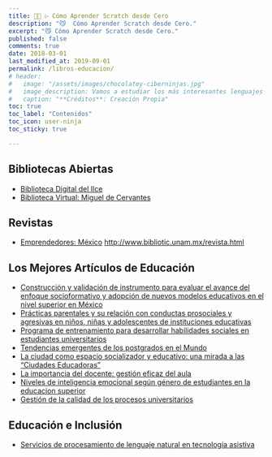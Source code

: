 ```yaml
---
title: 👨‍💻 ▷ Cómo Aprender Scratch desde Cero
description: "😼  Cómo Aprender Scratch desde Cero."
excerpt: "😼 Cómo Aprender Scratch desde Cero."
published: false
comments: true
date: 2018-03-01
last_modified_at: 2019-09-01
permalink: /libros-educacion/
# header:
#   image: "/assets/images/chocolatey-ciberninjas.jpg"
#   image_description: Vamos a estudiar los más interesantes lenguajes de programación y frameworks de 2019
#   caption: "**Créditos**: Creación Propia"
toc: true
toc_label: "Contenidos"
toc_icon: user-ninja
toc_sticky: true

---
```


## Bibliotecas Abiertas

* [Biblioteca Digital del Ilce](http://bibliotecadigital.ilce.edu.mx/)
* [Biblioteca Virtual: Miguel de Cervantes](http://www.cervantesvirtual.com)


## Revistas

* [Emprendedores: México](http://emprendedores.unam.mx/buscar.php?tipo=2)
http://www.bibliotic.unam.mx/revista.html


## Los Mejores Artículos de Educación

* [Construcción y validación de instrumento para evaluar el avance del enfoque socioformativo y adopción de nuevos modelos educativos en el nivel superior en México](http://revistaespacios.com/a19v40n31/a19v40n31p05.pdf)
* [Prácticas parentales y su relación con conductas prosociales y agresivas en niños, niñas y adolescentes de instituciones educativas](http://revistaespacios.com/a19v40n31/a19v40n31p08.pdf)
* [Programa de entrenamiento para
desarrollar habilidades sociales en
estudiantes universitarios](http://revistaespacios.com/a19v40n31/a19v40n31p10.pdf)
* [Tendencias emergentes de los postgrados en el Mundo](http://revistaespacios.com/a19v40n31/a19v40n31p09.pdf)
* [La ciudad como espacio socializador y
educativo: una mirada a las “Ciudades
Educadoras”
](http://revistaespacios.com/a19v40n31/a19v40n31p17.pdf)
* [La importancia del docente: gestión eficaz del aula](http://revistaespacios.com/a19v40n31/a19v40n31p19.pdf)
* [Niveles de inteligencia emocional según género de estudiantes en la educacion superior](http://revistaespacios.com/a19v40n31/a19v40n31p26.pdf)
* [Gestión de la calidad de los procesos universitarios](http://revistaespacios.com/a19v40n31/a19v40n31p27.pdf)

## Educación e Inclusión
* [Servicios de procesamiento de lenguaje natural en tecnología asistiva](http://revistaespacios.com/a19v40n30/a19v40n30p07.pdf)